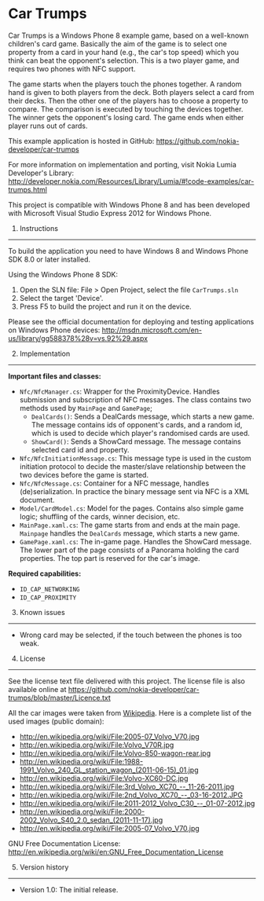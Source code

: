 Car Trumps
==========

Car Trumps is a Windows Phone 8 example game, based on a well-known children's
card game. Basically the aim of the game is to select one property from a card
in your hand (e.g., the car's top speed) which you think can beat the opponent's
selection. This is a two player game, and requires two phones with NFC support.

The game starts when the players touch the phones together. A random hand is
given to both players from the deck. Both players select a card from their
decks. Then the other one of the players has to choose a property to compare.
The comparison is executed by touching the devices together. The winner gets the
opponent's losing card. The game ends when either player runs out of cards.

This example application is hosted in GitHub:
https://github.com/nokia-developer/car-trumps

For more information on implementation and porting, visit Nokia Lumia
Developer's Library:
http://developer.nokia.com/Resources/Library/Lumia/#!code-examples/car-trumps.html

This project is compatible with Windows Phone 8 and has been developed with
Microsoft Visual Studio Express 2012 for Windows Phone.


1. Instructions
--------------------------------------------------------------------------------

To build the application you need to have Windows 8 and Windows Phone SDK 8.0 or
later installed.

Using the Windows Phone 8 SDK:

1. Open the SLN file: File > Open Project, select the file `CarTrumps.sln`
2. Select the target 'Device'.
3. Press F5 to build the project and run it on the device.

Please see the official documentation for
deploying and testing applications on Windows Phone devices:
http://msdn.microsoft.com/en-us/library/gg588378%28v=vs.92%29.aspx


2. Implementation
--------------------------------------------------------------------------------

**Important files and classes:**

* `Nfc/NfcManager.cs`: Wrapper for the ProximityDevice. Handles submission and
  subscription of NFC messages. The class contains two methods used by
  `MainPage` and `GamePage`;
    * `DealCards()`: Sends a DealCards message, which starts a new game.
      The message contains ids of opponent's cards, and a random id, which
      is used to decide which player's randomised cards are used.
    * `ShowCard()`: Sends a ShowCard message. The message contains selected
      card id and property. 
* `Nfc/NfcInitiationMessage.cs`: This message type is used in the custom
  initiation protocol to decide the master/slave relationship between the two
  devices before the game is started.
* `Nfc/NfcMessage.cs`: Container for a NFC message, handles (de)serialization.
  In practice the binary message sent via NFC is a XML document.
* `Model/CardModel.cs`: Model for the pages. Contains also simple game logic;
  shuffling of the cards, winner decision, etc.
* `MainPage.xaml.cs`: The game starts from and ends at the main page. `Mainpage`
  handles the `DealCards` message, which starts a new game.
* `GamePage.xaml.cs`: The in-game page. Handles the ShowCard message. The lower
  part of the page consists of a Panorama holding the card properties. The top
  part is reserved for the car's image.


**Required capabilities:**

* `ID_CAP_NETWORKING`
* `ID_CAP_PROXIMITY`


3. Known issues
--------------------------------------------------------------------------------

* Wrong card may be selected, if the touch between the phones is too weak.


4. License
--------------------------------------------------------------------------------

See the license text file delivered with this project. The license file is also
available online at
https://github.com/nokia-developer/car-trumps/blob/master/Licence.txt

All the car images were taken from [Wikipedia](en.wikipedia.org). Here is a
complete list of the used images (public domain):

* http://en.wikipedia.org/wiki/File:2005-07_Volvo_V70.jpg
* http://en.wikipedia.org/wiki/File:Volvo_V70R.jpg
* http://en.wikipedia.org/wiki/File:Volvo-850-wagon-rear.jpg
* http://en.wikipedia.org/wiki/File:1988-1991_Volvo_240_GL_station_wagon_(2011-06-15)_01.jpg
* http://en.wikipedia.org/wiki/File:Volvo-XC60-DC.jpg
* http://en.wikipedia.org/wiki/File:3rd_Volvo_XC70_--_11-26-2011.jpg
* http://en.wikipedia.org/wiki/File:2nd_Volvo_XC70_--_03-16-2012.JPG
* http://en.wikipedia.org/wiki/File:2011-2012_Volvo_C30_--_01-07-2012.jpg
* http://en.wikipedia.org/wiki/File:2000-2002_Volvo_S40_2.0_sedan_(2011-11-17).jpg
* http://en.wikipedia.org/wiki/File:2005-07_Volvo_V70.jpg

GNU Free Documentation License:
http://en.wikipedia.org/wiki/en:GNU_Free_Documentation_License


5. Version history
--------------------------------------------------------------------------------

* Version 1.0: The initial release.
